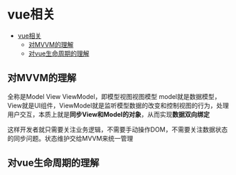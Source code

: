 # vue相关
<!-- TOC -->

- [vue相关](#vue相关)
  - [对MVVM的理解](#对mvvm的理解)
  - [对vue生命周期的理解](#对vue生命周期的理解)

<!-- /TOC -->

## 对MVVM的理解
全称是Model View ViewModel，即模型视图视图模型
model就是数据模型， View就是UI组件，ViewModel就是监听模型数据的改变和控制视图的行为，处理用户交互，本质上就是**同步View和Model的对象**，从而实现**数据双向绑定**

这样开发者就只需要关注业务逻辑，不需要手动操作DOM，不需要关注数据状态的同步问题。状态维护交给MVVM来统一管理

## 对vue生命周期的理解